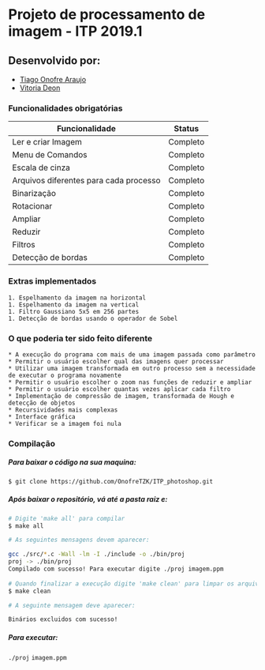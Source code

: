 # Projeto de processamento de imagem - ITP 2019.1

## Desenvolvido por:

* [Tiago Onofre Araujo](https://github.com/OnofreTZK)
* [Vitoria Deon](https://github.com/vickydeon)

### Funcionalidades obrigatórias
   Funcionalidade | Status
   ------------ | -------------
   Ler e criar Imagem | Completo
   Menu de Comandos | Completo
   Escala de cinza | Completo
   Arquivos diferentes para cada processo | Completo
   Binarização | Completo
   Rotacionar  | Completo 
   Ampliar | Completo
   Reduzir | Completo
   Filtros | Completo
   Detecção de bordas | Completo


### Extras implementados

    1. Espelhamento da imagem na horizontal
    1. Espelhamento da imagem na vertical
    1. Filtro Gaussiano 5x5 em 256 partes
    1. Detecção de bordas usando o operador de Sobel

### O que poderia ter sido feito diferente

    * A execução do programa com mais de uma imagem passada como parâmetro
    * Permitir o usuário escolher qual das imagens quer processar
    * Utilizar uma imagem transformada em outro processo sem a necessidade de executar o programa novamente
    * Permitir o usuário escolher o zoom nas funções de reduzir e ampliar
    * Permitir o usuário escolher quantas vezes aplicar cada filtro
    * Implementação de compressão de imagem, transformada de Hough e detecção de objetos
    * Recursividades mais complexas
    * Interface gráfica
    * Verificar se a imagem foi nula

### Compilação
##### Para baixar o código na sua maquina:
```bash
$ git clone https://github.com/OnofreTZK/ITP_photoshop.git
```   
##### Após baixar o repositório, vá até a pasta raiz e:
```bash
# Digite 'make all' para compilar
$ make all

# As seguintes mensagens devem aparecer:

gcc ./src/*.c -Wall -lm -I ./include -o ./bin/proj
proj -> ./bin/proj
Compilado com sucesso! Para executar digite ./proj imagem.ppm
      
# Quando finalizar a execução digite 'make clean' para limpar os arquivo binários
$ make clean

# A seguinte mensagem deve aparecer:

Binários excluidos com sucesso!
```
##### Para executar:
`./proj` `imagem.ppm`


      
      
